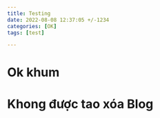 ```yaml
---
title: Testing
date: 2022-08-08 12:37:05 +/-1234
categories: [OK]
tags: [test]

---
```

# Ok khum
# Khong được tao xóa Blog
